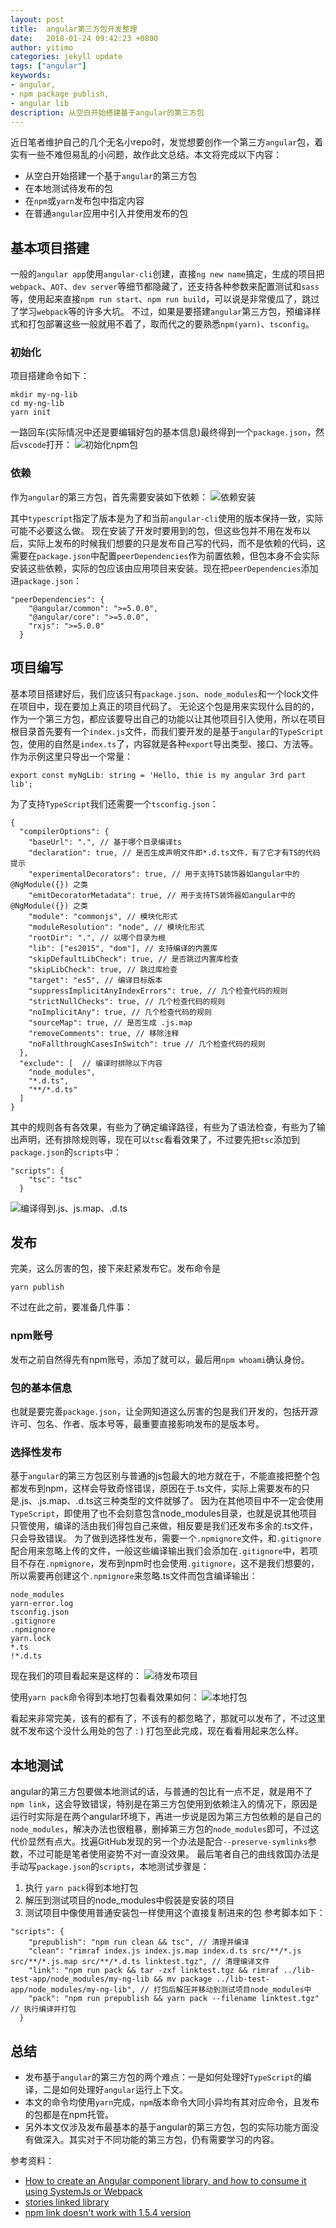 ```yaml
---
layout: post
title:  angular第三方包开发整理
date:   2018-01-24 09:42:23 +0800
author: yitimo
categories: jekyll update
tags: ["angular"]
keywords:
- angular,
- npm package publish,
- angular lib
description: 从空白开始搭建基于angular的第三方包
---
```


近日笔者维护自己的几个无名小repo时，发觉想要创作一个第三方``angular``包，着实有一些不难但易乱的小问题，故作此文总结。本文将完成以下内容：
* 从空白开始搭建一个基于``angular``的第三方包
* 在本地测试待发布的包
* 在``npm``或``yarn``发布包中指定内容
* 在普通``angular``应用中引入并使用发布的包

## 基本项目搭建
一般的``angular app``使用``angular-cli``创建，直接``ng new name``搞定，生成的项目把``webpack``、``AOT``、``dev server``等细节都隐藏了，还支持各种参数来配置测试和``sass``等，使用起来直接``npm run start``、``npm run build``，可以说是非常傻瓜了，跳过了学习``webpack``等的许多大坑。
不过，如果是要搭建``angular``第三方包，预编译样式和打包部署这些一般就用不着了，取而代之的要熟悉``npm(yarn)``、``tsconfig``。
### 初始化
项目搭建命令如下：
```
mkdir my-ng-lib
cd my-ng-lib
yarn init
```
一路回车(实际情况中还是要编辑好包的基本信息)最终得到一个``package.json``，然后``vscode``打开：
![初始化npm包](/assets/images/201801/01.png)

### 依赖
作为``angular``的第三方包，首先需要安装如下依赖：
![依赖安装](/assets/images/201801/02.png)

其中``typescript``指定了版本是为了和当前``angular-cli``使用的版本保持一致，实际可能不必要这么做。
现在安装了开发时要用到的包，但这些包并不用在发布以后，实际上发布的时候我们想要的只是发布自己写的代码，而不是依赖的代码，这需要在``package.json``中配置``peerDependencies``作为前置依赖，但包本身不会实际安装这些依赖，实际的包应该由应用项目来安装。现在把``peerDependencies``添加进``package.json``：
```
"peerDependencies": {
    "@angular/common": ">=5.0.0",
    "@angular/core": ">=5.0.0",
    "rxjs": ">=5.0.0"
  }
```
## 项目编写
基本项目搭建好后，我们应该只有``package.json``、``node_modules``和一个lock文件在项目中，现在要加上真正的项目代码了。
无论这个包是用来实现什么目的的，作为一个第三方包，都应该要导出自己的功能以让其他项目引入使用，所以在项目根目录首先要有一个``index.js``文件，而我们要开发的是基于``angular``的``TypeScript``包，使用的自然是``index.ts``了，内容就是各种``export``导出类型、接口、方法等。作为示例这里只导出一个常量：
```
export const myNgLib: string = 'Hello, thie is my angular 3rd part lib';
```
为了支持``TypeScript``我们还需要一个``tsconfig.json``：
```
{
  "compilerOptions": {
    "baseUrl": ".", // 基于哪个目录编译ts
    "declaration": true, // 是否生成声明文件即*.d.ts文件，有了它才有TS的代码提示
    "experimentalDecorators": true, // 用于支持TS装饰器如angular中的 @NgModule({}) 之类
    "emitDecoratorMetadata": true, // 用于支持TS装饰器如angular中的 @NgModule({}) 之类
    "module": "commonjs", // 模块化形式
    "moduleResolution": "node", // 模块化形式
    "rootDir": ".", // 以哪个目录为根
    "lib": ["es2015", "dom"], // 支持编译的内置库
    "skipDefaultLibCheck": true, // 是否跳过内置库检查
    "skipLibCheck": true, // 跳过库检查
    "target": "es5", // 编译目标版本
    "suppressImplicitAnyIndexErrors": true, // 几个检查代码的规则
    "strictNullChecks": true, // 几个检查代码的规则
    "noImplicitAny": true, // 几个检查代码的规则
    "sourceMap": true, // 是否生成 .js.map
    "removeComments": true, // 移除注释
    "noFallthroughCasesInSwitch": true // 几个检查代码的规则
  },
  "exclude": [  // 编译时排除以下内容
    "node_modules",
    "*.d.ts",
    "**/*.d.ts"
  ]
}
```

其中的规则各有各效果，有些为了确定编译路径，有些为了语法检查，有些为了输出声明，还有排除规则等，现在可以``tsc``看看效果了，不过要先把``tsc``添加到``package.json``的``scripts``中：
```
"scripts": {
    "tsc": "tsc"
  }
```
![编译得到.js、js.map、.d.ts](/assets/images/201801/03.png)

## 发布
完美，这么厉害的包，接下来赶紧发布它。发布命令是
```
yarn publish
```
不过在此之前，要准备几件事：
### npm账号
发布之前自然得先有npm账号，添加了就可以，最后用``npm whoami``确认身份。
### 包的基本信息
也就是要完善``package.json``，让全网知道这么厉害的包是我们开发的，包括开源许可、包名、作者、版本号等，最重要直接影响发布的是版本号。
### 选择性发布
基于``angular``的第三方包区别与普通的js包最大的地方就在于，不能直接把整个包都发布到npm，这样会导致奇怪错误，原因在于.ts文件，实际上需要发布的只是.js、.js.map、.d.ts这三种类型的文件就够了。
因为在其他项目中不一定会使用``TypeScript``，即使用了也不会刻意包含node_modules目录，也就是说其他项目只管使用，编译的活由我们得包自己来做，相反要是我们还发布多余的.ts文件，只会导致错误。
为了做到选择性发布，需要一个``.npmignore``文件，和``.gitignore``配合用来忽略上传的文件，一般这些编译输出我们会添加在``.gitignore``中，若项目不存在``.npmignore``，发布到npm时也会使用``.gitignore``，这不是我们想要的，所以需要再创建这个``.npmignore``来忽略.ts文件而包含编译输出：
```
node_modules
yarn-error.log
tsconfig.json
.gitignore
.npmignore
yarn.lock
*.ts
!*.d.ts
```

现在我们的项目看起来是这样的：
![待发布项目](/assets/images/201801/04.png)

使用``yarn pack``命令得到本地打包看看效果如何：
![本地打包](/assets/images/201801/05.png)

看起来非常完美，该有的都有了，不该有的都忽略了，那就可以发布了，不过这里就不发布这个没什么用处的包了 : )
打包至此完成，现在看看用起来怎么样。

## 本地测试
angular的第三方包要做本地测试的话，与普通的包比有一点不足，就是用不了``npm link``，这会导致错误，特别是在第三方包使用到依赖注入的情况下，原因是运行时实际是在两个angular环境下，再进一步说是因为第三方包依赖的是自己的``node_modules``，解决办法也很粗暴，删掉第三方包的``node_modules``即可，不过这代价显然有点大。找遍GitHub发现的另一个办法是配合``--preserve-symlinks``参数，不过可能是笔者使用姿势不对一直没效果。
最后笔者自己的曲线救国办法是手动写``package.json``的``scripts``，本地测试步骤是：
1. 执行 ``yarn pack``得到本地打包
2. 解压到测试项目的node_modules中假装是安装的项目
3. 测试项目中像使用普通安装包一样使用这个直接复制进来的包
参考脚本如下：
```
"scripts": {
    "prepublish": "npm run clean && tsc", // 清理并编译
    "clean": "rimraf index.js index.js.map index.d.ts src/**/*.js src/**/*.js.map src/**/*.d.ts linktest.tgz", // 清理编译文件
    "link": "npm run pack && tar -zxf linktest.tgz && rimraf ../lib-test-app/node_modules/my-ng-lib && mv package ../lib-test-app/node_modules/my-ng-lib", // 打包后解压并移动到测试项目node_modules中
    "pack": "npm run prepublish && yarn pack --filename linktest.tgz" // 执行编译并打包
  }
```

## 总结
* 发布基于``angular``的第三方包的两个难点：一是如何处理好``TypeScript``的编译，二是如何处理好``angular``运行上下文。
* 本文的命令均使用``yarn``完成，``npm``版本命令大同小异均有其对应命令，且发布的包都是在npm托管。
* 另外本文仅涉及发布最基本的基于angular的第三方包，包的实际功能方面没有做深入。其实对于不同功能的第三方包，仍有需要学习的内容。

参考资料：
* [How to create an Angular component library, and how to consume it using SystemJs or Webpack](https://blog.angular-university.io/how-to-create-an-angular-2-library-and-how-to-consume-it-jspm-vs-webpack/)
* [stories linked library](https://github.com/angular/angular-cli/wiki/stories-linked-library)
* [npm link doesn't work with 1.5.4 version](https://github.com/angular/angular-cli/issues/8677)
